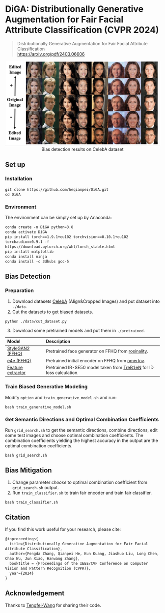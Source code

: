 # DiGA: Distributionally Generative Augmentation for Fair Facial Attribute Classification (CVPR 2024)

> Distributionally Generative Augmentation for Fair Facial Attribute Classification   
> https://arxiv.org/pdf/2403.06606



<!-- ## Introduction

<img src="pics/method1.png" width="1200px"/>  

<img src="pics/method2.png" width="600px"/>   -->

<img src="pics/result.jpeg" width="1500px"/>
<center>Bias detection results on CelebA dataset</center>



## Set up
### Installation
```
git clone https://github.com/heqianpei/DiGA.git
cd DiGA
```

### Environment
The environment can be simply set up by Anaconda:
```
conda create -n DiGA python=3.8
conda activate DiGA
pip install torch==1.9.1+cu102 torchvision==0.10.1+cu102 torchaudio==0.9.1 -f https://download.pytorch.org/whl/torch_stable.html
pip install matplotlib
conda install ninja
conda install -c 3dhubs gcc-5
```


## Bias Detection
### Preparation
1. Download datasets [CelebA](https://mmlab.ie.cuhk.edu.hk/projects/CelebA.html) (Align&Cropped Images) and put dataset into `./data`.
2. Cut the datasets to get biased datasets.
```
python ./data/cut_dataset.py
```
3. Download some pretrained models and put them in `./pretrained`.

| Model | Description
| :--- | :----------
|[StyleGAN2 (FFHQ)](https://drive.google.com/file/d/1EM87UquaoQmk17Q8d5kYIAHqu0dkYqdT/view?usp=sharing) | Pretrained face generator on FFHQ  from [rosinality](https://github.com/rosinality/stylegan2-pytorch).
|[e4e (FFHQ)](https://drive.google.com/file/d/1cUv_reLE6k3604or78EranS7XzuVMWeO/view?usp=sharing) | Pretrained initial encoder on FFHQ  from [omertov](https://github.com/omertov/encoder4editing).
|[Feature extractor](https://drive.google.com/file/d/1KW7bjndL3QG3sxBbZxreGHigcCCpsDgn/view?usp=sharing) | Pretrained IR-SE50 model taken from [TreB1eN](https://github.com/TreB1eN/InsightFace_Pytorch) for ID loss calculation.


### Train Biased Generative Modeling
Modify `option` and `train_generative_model.sh` and run:
```
bash train_generative_model.sh
```

### Get Semantic Directions and Optimal Combination Coefficients
Run `grid_search.sh` to get the semantic directions, combine directions, edit some test images and choose optimal combination coefficients. The combination coefficients yielding the highest accuracy in the output are the optimal combination coefficients.
```
bash grid_search.sh
```


## Bias Mitigation
1. Change parameter $choose$ to optimal combination coefficient from `grid_search.sh` output.
2. Run `train_classifier.sh` to train fair encoder and train fair classifier.
```
bash train_classifier.sh
```


## Citation
If you find this work useful for your research, please cite:

``` 
@inproceedings{
  title={Distributionally Generative Augmentation for Fair Facial Attribute Classification},
  author={Fengda Zhang, Qianpei He, Kun Kuang, Jiashuo Liu, Long Chen, Chao Wu, Jun Xiao, Hanwang Zhang},
  booktitle = {Proceedings of the IEEE/CVF Conference on Computer Vision and Pattern Recognition (CVPR)},
  year={2024}
}
```

## Acknowledgement
Thanks to [Tengfei-Wang](https://github.com/Tengfei-Wang/HFGI) for sharing their code.

